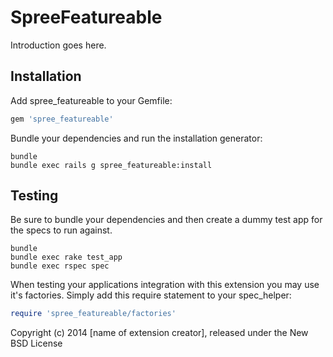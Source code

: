 SpreeFeatureable
================

Introduction goes here.

Installation
------------

Add spree_featureable to your Gemfile:

```ruby
gem 'spree_featureable'
```

Bundle your dependencies and run the installation generator:

```shell
bundle
bundle exec rails g spree_featureable:install
```

Testing
-------

Be sure to bundle your dependencies and then create a dummy test app for the specs to run against.

```shell
bundle
bundle exec rake test_app
bundle exec rspec spec
```

When testing your applications integration with this extension you may use it's factories.
Simply add this require statement to your spec_helper:

```ruby
require 'spree_featureable/factories'
```

Copyright (c) 2014 [name of extension creator], released under the New BSD License
